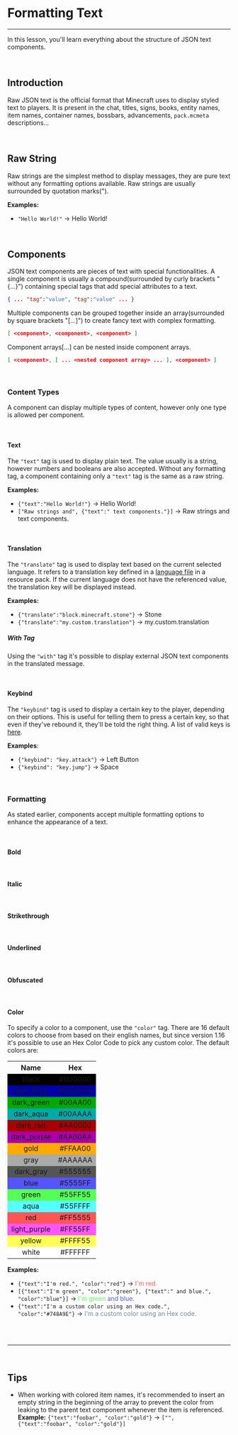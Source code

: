 # Formatting Text

<hr>

In this lesson, you'll learn everything about the structure of JSON text components.

<br>

## Introduction

Raw JSON text is the official format that Minecraft uses to display styled text to players. It is present in the chat, titles, signs, books, entity names, item names, container names, bossbars, advancements, `pack.mcmeta` descriptions...
<!-- FINISH THIS PARAGRAPH  -->

<br>

## Raw String

Raw strings are the simplest method to display messages, they are pure text without any formatting options available. Raw strings are usually surrounded by quotation marks(").

**Examples:**

- `"Hello World!"` -> Hello World!

<br>

## Components

JSON text components are pieces of text with special functionalities. A single component is usually a compound(surrounded by curly brackets "{...}") containing special tags that add special attributes to a text.

```json
{ ... "tag":"value", "tag":"value" ... }
```

Multiple components can be grouped together inside an array(surrounded by square brackets "[...]") to create fancy text with complex formatting.

```json
[ <component>, <component>, <component> ]
```

<!-- NEEDS CONFIRMATION -->
Component arrays[...] can be nested inside component arrays.

```json
[ <component>, [ ... <nested component array> ... ], <component> ]
```
<!-- NEEDS CONFIRMATION -->

<br>

### Content Types

A component can display multiple types of content, however only one type is allowed per component.

<br>

#### Text

The `"text"` tag is used to display plain text. The value usually is a string, however numbers and booleans are also accepted. Without any formatting tag, a component containing only a `"text"` tag is the same as a raw string.

**Examples:**
- `{"text":"Hello World!"}` -> Hello World!
- `["Raw strings and", {"text":" text components."}]` -> Raw strings and text components.

<br>

#### Translation

The `"translate"` tag is used to display text based on the current selected language. It refers to a translation key defined in a [language file](https://minecraft.gamepedia.com/Resource_Pack#Language) in a resource pack. If the current language does not have the referenced value, the translation key will be displayed instead.

**Examples:**
- `{"translate":"block.minecraft.stone"}` -> Stone
- `{"translate":"my.custom.translation"}` -> my.custom.translation

##### With Tag

Using the `"with"` tag it's possible to display external JSON text components in the translated message. 
<!-- INCOMPLETE -->

<br>

#### Keybind

The `"keybind"` tag is used to display a certain key to the player, depending on their options. This is useful for telling them to press a certain key, so that even if they've rebound it, they'll be told the right thing. A list of valid keys is [here](https://minecraft.gamepedia.com/Controls#Configurable_controls).

**Examples**:
- `{"keybind": "key.attack"}` -> Left Button
- `{"keybind": "key.jump"}` -> Space

<br>

### Formatting

As stated earlier, components accept multiple formatting options to enhance the appearance of a text. 

<br>

#### Bold

<br>

#### Italic

<br>

#### Strikethrough

<br>

#### Underlined

<br>

#### Obfuscated

<br>

#### Color

To specify a color to a component, use the `"color"` tag. There are 16 default colors to choose from based on their english names, but since version 1.16 it's possible to use an Hex Color Code to pick any custom color. The default colors are:

<table style="text-align:center;">
    <tr>
        <th>Name</th>
        <th>Hex</th>
    </tr>
    <tr style="background-color:#000000;">
        <td>black</td>
        <td>#000000</td>
    </tr>
    <tr style="background-color:#0000AA;">
        <td>dark_blue</td>
        <td>#0000AA</td>
    </tr>
    <tr style="background-color:#00AA00;">
        <td>dark_green</td>
        <td>#00AA00</td>
    </tr>
    <tr style="background-color:#00AAAA;">
        <td>dark_aqua</td>
        <td>#00AAAA</td>
    </tr>
    <tr style="background-color:#AA0000;">
        <td>dark_red</td>
        <td>#AA0000</td>
    </tr>
    <tr style="background-color:#AA00AA;">
        <td>dark_purple</td>
        <td>#AA00AA</td>
    </tr>
    <tr style="background-color:#FFAA00;">
        <td>gold</td>
        <td>#FFAA00</td>
    </tr>
    <tr style="background-color:#AAAAAA;">
        <td>gray</td>
        <td>#AAAAAA</td>
    </tr>
    <tr style="background-color:#555555;">
        <td>dark_gray</td>
        <td>#555555</td>
    </tr>
    <tr style="background-color:#5555FF;">
        <td>blue</td>
        <td>#5555FF</td>
    </tr>
    <tr style="background-color:#55FF55;">
        <td>green</td>
        <td>#55FF55</td>
    </tr>
    <tr style="background-color:#55FFFF;">
        <td>aqua</td>
        <td>#55FFFF</td>
    </tr>
    <tr style="background-color:#FF5555;">
        <td>red</td>
        <td>#FF5555</td>
    </tr>
    <tr style="background-color:#FF55FF;">
        <td>light_purple</td>
        <td>#FF55FF</td>
    </tr>
    <tr style="background-color:#FFFF55;">
        <td>yellow</td>
        <td>#FFFF55</td>
    </tr>
    <tr style="background-color:#FFFFFF;">
        <td>white</td>
        <td>#FFFFFF</td>
    </tr>
</table>
<!-- TABLE NEEDS A REWORK -->


**Examples:**

- `{"text":"I'm red.", "color":"red"}` -> <span style="color:#FF5555;">I'm red.</span>
- `[{"text":"I'm green", "color":"green"}, {"text":" and blue.", "color":"blue"}]` -> <span style="color:#55FF55;">I'm green</span><span style="color:#5555FF;"> and blue.</span>
- `{"text":"I'm a custom color using an Hex code.",  "color":"#748A9E"}` -> <span style="color:#748A9E;">I'm a custom color using an Hex code.</span>

<br>

<br>

<hr>

<br>

## Tips

- When working with colored item names, it's recommended to insert an empty string in the beginning of the array to prevent the color from leaking to the parent text component whenever the item is referenced.
**Example:** `{"text":"foobar", "color":"gold"}` -> `["", {"text":"foobar", "color":"gold"}]`
<!-- WRITE MORE TIPS -->